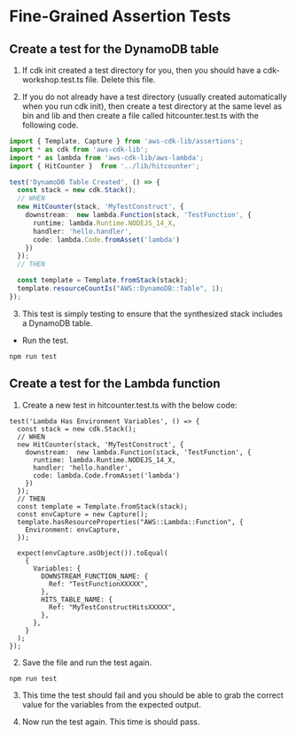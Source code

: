 # Fine-Grained Assertion Tests #
## Create a test for the DynamoDB table

1. If cdk init created a test directory for you, then you should have a cdk-workshop.test.ts file. Delete this file.

2. If you do not already have a test directory (usually created automatically when you run cdk init), then create a test directory at the same level as bin and lib and then create a file called hitcounter.test.ts with the following code.
```ts
import { Template, Capture } from 'aws-cdk-lib/assertions';
import * as cdk from 'aws-cdk-lib';
import * as lambda from 'aws-cdk-lib/aws-lambda';
import { HitCounter }  from '../lib/hitcounter';

test('DynamoDB Table Created', () => {
  const stack = new cdk.Stack();
  // WHEN
  new HitCounter(stack, 'MyTestConstruct', {
    downstream:  new lambda.Function(stack, 'TestFunction', {
      runtime: lambda.Runtime.NODEJS_14_X,
      handler: 'hello.handler',
      code: lambda.Code.fromAsset('lambda')
    })
  });
  // THEN

  const template = Template.fromStack(stack);
  template.resourceCountIs("AWS::DynamoDB::Table", 1);
});
```

3. This test is simply testing to ensure that the synthesized stack includes a DynamoDB table.

- Run the test.
```
npm run test
```
## Create a test for the Lambda function

1. Create a new test in hitcounter.test.ts with the below code:
```
test('Lambda Has Environment Variables', () => {
  const stack = new cdk.Stack();
  // WHEN
  new HitCounter(stack, 'MyTestConstruct', {
    downstream:  new lambda.Function(stack, 'TestFunction', {
      runtime: lambda.Runtime.NODEJS_14_X,
      handler: 'hello.handler',
      code: lambda.Code.fromAsset('lambda')
    })
  });
  // THEN
  const template = Template.fromStack(stack);
  const envCapture = new Capture();
  template.hasResourceProperties("AWS::Lambda::Function", {
    Environment: envCapture,
  });

  expect(envCapture.asObject()).toEqual(
    {
      Variables: {
        DOWNSTREAM_FUNCTION_NAME: {
          Ref: "TestFunctionXXXXX",
        },
        HITS_TABLE_NAME: {
          Ref: "MyTestConstructHitsXXXXX",
        },
      },
    }
  );
});
```

2. Save the file and run the test again.
```
npm run test
```

3. This time the test should fail and you should be able to grab the correct value for the variables from the expected output.

4. Now run the test again. This time is should pass.